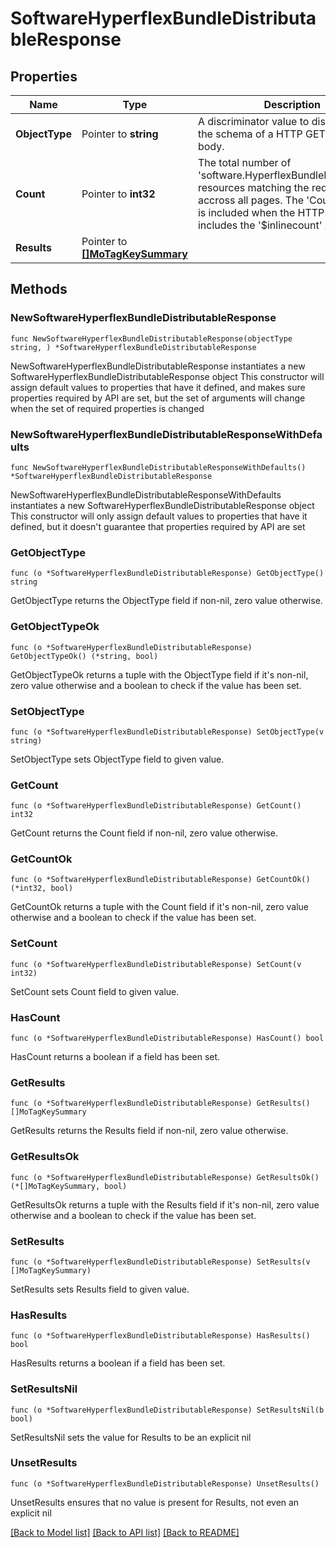 # SoftwareHyperflexBundleDistributableResponse

## Properties

Name | Type | Description | Notes
------------ | ------------- | ------------- | -------------
**ObjectType** | Pointer to **string** | A discriminator value to disambiguate the schema of a HTTP GET response body. | 
**Count** | Pointer to **int32** | The total number of &#39;software.HyperflexBundleDistributable&#39; resources matching the request, accross all pages. The &#39;Count&#39; attribute is included when the HTTP GET request includes the &#39;$inlinecount&#39; parameter. | [optional] 
**Results** | Pointer to [**[]MoTagKeySummary**](mo.TagKeySummary.md) |  | [optional] 

## Methods

### NewSoftwareHyperflexBundleDistributableResponse

`func NewSoftwareHyperflexBundleDistributableResponse(objectType string, ) *SoftwareHyperflexBundleDistributableResponse`

NewSoftwareHyperflexBundleDistributableResponse instantiates a new SoftwareHyperflexBundleDistributableResponse object
This constructor will assign default values to properties that have it defined,
and makes sure properties required by API are set, but the set of arguments
will change when the set of required properties is changed

### NewSoftwareHyperflexBundleDistributableResponseWithDefaults

`func NewSoftwareHyperflexBundleDistributableResponseWithDefaults() *SoftwareHyperflexBundleDistributableResponse`

NewSoftwareHyperflexBundleDistributableResponseWithDefaults instantiates a new SoftwareHyperflexBundleDistributableResponse object
This constructor will only assign default values to properties that have it defined,
but it doesn't guarantee that properties required by API are set

### GetObjectType

`func (o *SoftwareHyperflexBundleDistributableResponse) GetObjectType() string`

GetObjectType returns the ObjectType field if non-nil, zero value otherwise.

### GetObjectTypeOk

`func (o *SoftwareHyperflexBundleDistributableResponse) GetObjectTypeOk() (*string, bool)`

GetObjectTypeOk returns a tuple with the ObjectType field if it's non-nil, zero value otherwise
and a boolean to check if the value has been set.

### SetObjectType

`func (o *SoftwareHyperflexBundleDistributableResponse) SetObjectType(v string)`

SetObjectType sets ObjectType field to given value.


### GetCount

`func (o *SoftwareHyperflexBundleDistributableResponse) GetCount() int32`

GetCount returns the Count field if non-nil, zero value otherwise.

### GetCountOk

`func (o *SoftwareHyperflexBundleDistributableResponse) GetCountOk() (*int32, bool)`

GetCountOk returns a tuple with the Count field if it's non-nil, zero value otherwise
and a boolean to check if the value has been set.

### SetCount

`func (o *SoftwareHyperflexBundleDistributableResponse) SetCount(v int32)`

SetCount sets Count field to given value.

### HasCount

`func (o *SoftwareHyperflexBundleDistributableResponse) HasCount() bool`

HasCount returns a boolean if a field has been set.

### GetResults

`func (o *SoftwareHyperflexBundleDistributableResponse) GetResults() []MoTagKeySummary`

GetResults returns the Results field if non-nil, zero value otherwise.

### GetResultsOk

`func (o *SoftwareHyperflexBundleDistributableResponse) GetResultsOk() (*[]MoTagKeySummary, bool)`

GetResultsOk returns a tuple with the Results field if it's non-nil, zero value otherwise
and a boolean to check if the value has been set.

### SetResults

`func (o *SoftwareHyperflexBundleDistributableResponse) SetResults(v []MoTagKeySummary)`

SetResults sets Results field to given value.

### HasResults

`func (o *SoftwareHyperflexBundleDistributableResponse) HasResults() bool`

HasResults returns a boolean if a field has been set.

### SetResultsNil

`func (o *SoftwareHyperflexBundleDistributableResponse) SetResultsNil(b bool)`

 SetResultsNil sets the value for Results to be an explicit nil

### UnsetResults
`func (o *SoftwareHyperflexBundleDistributableResponse) UnsetResults()`

UnsetResults ensures that no value is present for Results, not even an explicit nil

[[Back to Model list]](../README.md#documentation-for-models) [[Back to API list]](../README.md#documentation-for-api-endpoints) [[Back to README]](../README.md)


